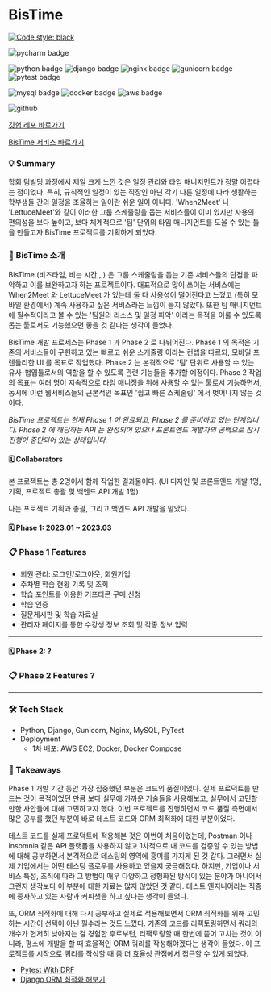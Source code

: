 # BisTime

[![Code style: black](https://img.shields.io/badge/code%20style-black-000000.svg)](https://github.com/psf/black)

![pycharm badge](https://img.shields.io/badge/PyCharm-000000?style=flat-square&logo=PyCharm&logoColor=white)

![python badge](https://img.shields.io/badge/Python-3776AB?style=flat-square&logo=Python&logoColor=white)
![django badge](https://img.shields.io/badge/Django-092E20?style=flat-square&logo=Django&logoColor=white)
![nginx badge](https://img.shields.io/badge/NGINX-009639?style=flat-square&logo=NGINX&logoColor=white)
![gunicorn badge](https://img.shields.io/badge/Gunicorn-499848?style=flat-square&logo=Gunicorn&logoColor=white)
![pytest badge](https://img.shields.io/badge/Pytest-0A9EDC?style=flat-square&logo=Pytest&logoColor=white)

![mysql badge](https://img.shields.io/badge/MySQL-4479A1?style=flat-square&logo=MySQL&logoColor=white)
![docker badge](https://img.shields.io/badge/Docker-2496ED?style=flat-square&logo=Docker&logoColor=white)
![aws badge](https://img.shields.io/badge/AWS-232f3e?style=flat-square&logo=amazon-aws&logoColor=white)


![github](https://img.shields.io/badge/GitHub-181717?style=for-the-badge&logo=GitHub&logoColor=white)

[깃헙 레포 바로가기](https://github.com/PI304/BisTime-API)

[BisTime 서비스 바로가기](https://bistime.app)



### 💡 Summary
학회 팀빌딩 과정에서 제일 크게 느낀 것은 일정 관리와 타임 매니지먼트가 정말 어렵다는 점이었다. 
특히, 규칙적인 일정이 있는 직장인 아닌 각기 다른 일정에 따라 생활하는 학부생들 간의 일정을 조율하는 일이란
쉬운 일이 아니다. 'When2Meet' 나 'LettuceMeet'와 같이 이러한 그룹 스케줄링을 돕는 서비스들이 이미 있지만
사용의 편의성을 보다 높이고, 보다 체계적으로 '팀' 단위의 타임 매니지먼트를 도울 수 있는 툴을 만들고자 
BisTime 프로젝트를 기획하게 되었다. 


### 👀 BisTime 소개
BisTime (비즈타임, 비는 시간,,,) 은 그룹 스케줄링을 돕는 기존 서비스들의 단점을 파악하고 이를 보완하고자 하는 프로젝트이다.
대표적으로 많이 쓰이는 서비스에는 When2Meet 와 LettuceMeet 가 있는데 둘 다 사용성이 떨어진다고 느꼈고 (특히 모바일 환경에서)
계속 사용하고 싶은 서비스라는 느낌이 들지 않았다. 또한 팀 매니지먼트에 필수적이라고 볼 수 있는 '팀원의 리소스 및 일정 파악' 이라는
목적을 이룰 수 있도록 돕는 툴로서도 기능했으면 좋을 것 같다는 생각이 들었다. 

BisTime 개발 프로세스는 Phase 1 과 Phase 2 로 나뉘어진다. Phase 1 의 목적은 기존의 서비스들이 구현하고 있는
빠르고 쉬운 스케줄링 이라는 컨셉을 따르되, 모바일 프렌들리한 UI 를 목표로 작업했다. Phase 2 는 본격적으로 '팀' 단위로 사용할 수 있는
유사-헙엽툴로서의 역할을 할 수 있도록 관련 기능들을 추가할 예정이다. Phase 2 작업의 목표는 여러 명이 지속적으로 타임 매니징을 위해
사용할 수 있는 툴로서 기능하면서, 동시에 이런 웹서비스들의 근본적인 목표인 '쉽고 빠른 스케줄링' 에서 벗어나지 않는 것이다.

*BisTime 프로젝트는 현재 Phase 1 이 완료되고, Phase 2 를 준비하고 있는 단계입니다. Phase 2 에 해당하는 API 는 완성되어 있으나 프론트엔드 개발자의 공백으로
잠시 진행이 중단되어 있는 상태입니다.*

#### 🗓 Collaborators
본 프로젝트는 총 2명이서 함께 작업한 결과물이다. (UI 디자인 및 프론트엔드 개발 1명, 기획, 프로젝트 총괄 및 백엔드 API 개발 1명)

나는 프로젝트 기획과 총괄, 그리고 백엔드 API 개발을 맡았다.

#### 🗓 Phase 1: 2023.01 ~ 2023.03

### 📋 Phase 1 Features
* 회원 관리: 로그인/로그아웃, 회원가입
* 주차별 학습 현황 기록 및 조회
* 학습 포인트를 이용한 기프티콘 구매 신청
* 학습 인증
* 질문게시판 및 학습 자료실
* 관리자 페이지를 통한 수강생 정보 조회 및 각종 정보 입력
---
#### 🗓 Phase 2: ?

### 📋 Phase 2 Features ?

---

### 🛠 Tech Stack
* Python, Django, Gunicorn, Nginx, MySQL, PyTest
* Deployment
    * 1차 배포: AWS EC2, Docker, Docker Compose


### 📌 Takeaways
Phase 1 개발 기간 동안 가장 집중했던 부분은 코드의 품질이었다. 실제 프로덕트를 만드는 것이 목적이었던 만큼
보다 실무에 가까운 기술들을 사용해보고, 실무에서 고민할 만한 사안들에 대해 고민하고자 했다.
이번 프로젝트를 진행하면서 코드 품질 측면에서 많은 공부를 했던 부분이 바로 테스트 코드와 ORM 최적화에 
대한 부분이었다.

테스트 코드를 실제 프로덕트에 적용해본 것은 이번이 처음이었는데, 
Postman 이나 Insomnia 같은 API 플랫폼을 사용하지 않고 1차적으로 내 코드를 검증할 수 있는 방법에 
대해 공부하면서 본격적으로 테스팅의 영역에 흥미를 가지게 된 것 같다. 그러면서 실제 기업에서는 어떤 테스팅
플로우를 사용하고 있을지 궁금해졌다. 하지만, 기업이나 서비스 특성, 조직에 따라 그 방법이 매우 다양하고
정형화된 방식이 있는 분야가 아니어서 그런지 생각보다 이 부분에 대한 자료는 많지 않았던 것 같다. 
테스트 엔지니어라는 직종에 종사하고 있는 사람과 커피챗을 하고 싶다는 생각이 들었다.

또, ORM 최적화에 대해 다시 공부하고 실제로 적용해보면서 ORM 최적화를 위해 고민하는 시간이 선택이 아닌
필수라는 것도 느꼈다. 기존의 코드를 리팩토링하면서 쿼리의 개수가 현저히 낮아지는 걸 경험한 후로부턴, 리팩토링할 때
한번에 뜯어 고치는 것이 아니라, 평소에 개발을 할 때 효율적인 ORM 쿼리를 작성해야겠다는 생각이 들었다. 
이 프로젝트를 시작으로 쿼리를 작성할 때 좀 더 효율성 관점에서 접근할 수 있게 되었다.


- [Pytest With DRF](https://earthlyz9-dev.oopy.io/thoughts/pytest-with-drf)
- [Django ORM 최적화 해보기](https://earthlyz9-dev.oopy.io/thoughts/django-orm-optimization) 
